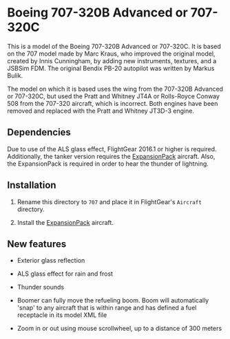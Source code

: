 Boeing 707-320B Advanced or 707-320C
====================================

This is a model of the Boeing 707-320B Advanced or 707-320C. It is based
on the 707 model made by Marc Kraus, who improved the original model, created
by Innis Cunningham, by adding new instruments, textures, and a JSBSim FDM.
The original Bendix PB-20 autopilot was written by Markus Bulik.

The model on which it is based uses the wing from the 707-320B Advanced or
707-320C, but used the Pratt and Whitney JT4A or Rolls-Royce Conway 508 from
the 707-320 aircraft, which is incorrect. Both engines have been removed
and replaced with the Pratt and Whitney JT3D-3 engine.

Dependencies
------------

Due to use of the ALS glass effect, FlightGear 2016.1 or higher is required.
Additionally, the tanker version requires the
[ExpansionPack][url-fg-expansion-pack] aircraft. Also, the ExpansionPack is
required in order to hear the thunder of lightning.

Installation
------------

1. Rename this directory to `707` and place it in FlightGear's `Aircraft`
   directory.

2. Install the [ExpansionPack][url-fg-expansion-pack] aircraft.

New features
------------

* Exterior glass reflection

* ALS glass effect for rain and frost

* Thunder sounds

* Boomer can fully move the refueling boom. Boom will automatically 'snap'
  to any aircraft that is within range and has defined a fuel receptacle in
  its model XML file

* Zoom in or out using mouse scrollwheel, up to a distance of 300 meters

  [url-fg-expansion-pack]: https://github.com/onox/ExpansionPack

